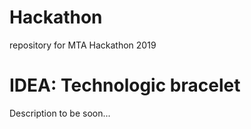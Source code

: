 # Hackathon
repository for MTA Hackathon 2019

# IDEA: Technologic bracelet
Description to be soon... 
